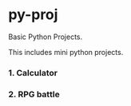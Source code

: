# py-proj
Basic Python Projects.

This includes mini python projects.

### 1. Calculator
### 2. RPG battle
